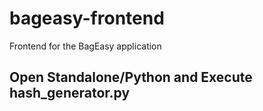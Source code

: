 # bageasy-frontend
Frontend for the BagEasy application
## Open Standalone/Python and Execute hash_generator.py